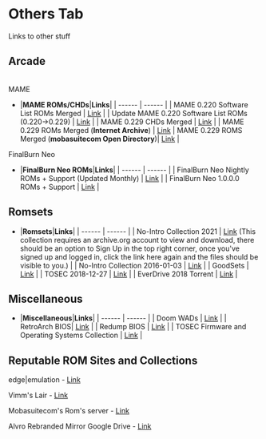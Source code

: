 # Others Tab
Links to other stuff<br/>

## **Arcade**<br/>

<br/>MAME

- |**MAME ROMs/CHDs**|**Links**|
| ------ | ------ |
| MAME 0.220 Software List ROMs Merged | [Link](https://archive.org/download/mame_sl_0220/MAME%20SL%200.220%20(Merged)/) |
| Update MAME 0.220 Software List ROMs (0.220->0.229) | [Link](https://archive.org/download/mame_sl_0220/Updates/) |
| MAME 0.229 CHDs Merged | [Link](https://archive.org/download/MAME_0.225_CHDs_merged) |
| MAME 0.229 ROMs Merged (**Internet Archive**) | [Link](https://archive.org/download/mame.0229)
| MAME 0.229 ROMS Merged (**mobasuitecom Open Directory**)| [Link](http://90.230.15.92/Arcade/mame/) |

FinalBurn Neo

- |**FinalBurn Neo ROMs**|**Links**|
| ------ | ------ |
| FinalBurn Neo Nightly ROMs + Support (Updated Monthly) | [Link](https://archive.org/download/2020_01_06_fbn) |
| FinalBurn Neo 1.0.0.0 ROMs + Support | [Link](https://archive.org/download/fbneo/FBNeo/) |

## **Romsets**

- |**Romsets**|**Links**|
| ------ | ------ |
| No-Intro Collection 2021 | [Link](https://archive.org/download/no-intro_romsets/no-intro%20romsets/) (This collection requires an archive.org account to view and download, there should be an option to Sign Up in the top right corner, once you've signed up and logged in, click the link here again and the files should be visible to you.) |
| No-Intro Collection 2016-01-03 | [Link](https://archive.org/download/No-Intro-Collection_2016-01-03_Fixed) |
| GoodSets | [Link](https://1fichier.com/dir/ugDwQd8N) |
| TOSEC 2018-12-27 | [Link](https://archive.org/download/TOSEC_Main_Branch_Release_2018-12-27) |
| EverDrive 2018 Torrent | [Link](https://pastebin.com/raw/ywTQeDmS) |

## **Miscellaneous**

- |**Miscellaneous**|**Links**|
| ------ | ------ |
| Doom WADs | [Link](https://archive.org/download/2020_03_22_DOOM/DOOM%20WADs/) |
| RetroArch BIOS| [Link](https://archive.org/download/RetroarchSystemFiles/Retroarch-System/) |
| Redump BIOS | [Link](https://archive.org/download/2019_11_25_redump_bios) |
| TOSEC Firmware and Operating Systems Collection | [Link](https://archive.org/download/tosec_fw_os) |

## **Reputable ROM Sites and Collections**<br/>

edge|emulation - [Link](https://edgeemu.net/)

Vimm's Lair - [Link](https://vimm.net/?p=vault)

Mobasuitecom's Rom's server - [Link](http://90.230.15.92/)

Alvro Rebranded Mirror Google Drive - [Link](https://drive.google.com/drive/folders/1rEtYPc8XTTrfye-dNXuhwBqnny33ZLeB)
